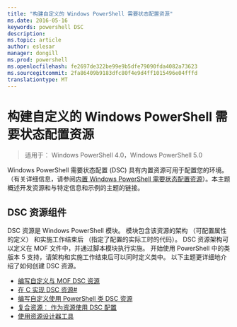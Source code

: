 ```yaml
---
title: "构建自定义的 Windows PowerShell 需要状态配置资源"
ms.date: 2016-05-16
keywords: powershell DSC
description: 
ms.topic: article
author: eslesar
manager: dongill
ms.prod: powershell
ms.openlocfilehash: fe2697de322be99e9b5dfe79090fda4082a73623
ms.sourcegitcommit: 2fa86409b9183dfc80f4e9d4ff1015496e04fffd
translationtype: MT
---
```

# 构建自定义的 Windows PowerShell 需要状态配置资源

> 适用于︰ Windows PowerShell 4.0，Windows PowerShell 5.0

Windows PowerShell 需要状态配置 (DSC) 具有内置资源可用于配置您的环境。 （有关详细信息，请参阅[内置 Windows PowerShell 需要状态配置资源](builtInResource.md)）。本主题概述开发资源和与特定信息和示例的主题的链接。

## DSC 资源组件

DSC 资源是 Windows PowerShell 模块。 模块包含该资源的架构 （可配置属性的定义） 和实施工作结束后 （指定了配置的实际工时的代码）。 DSC 资源架构可以定义在 MOF 文件中，并通过脚本模块执行实施。 开始使用 PowerShell 中的类版本 5 支持，请架构和实施工作结束后可以同时定义类中。 以下主题更详细地介绍了如何创建 DSC 资源。

* [编写自定义与 MOF DSC 资源](authoringResourceMOF.md) 
* [在 C 实现 DSC 资源#](authoringResourceMofCS.md) 
* [编写自定义使用 PowerShell 类 DSC 资源](authoringResourceClass.md) 
* [复合资源︰ 作为资源使用 DSC 配置](authoringResourceComposite.md) 
* [使用资源设计器工具](authoringResourceMofDesigner.md) 

